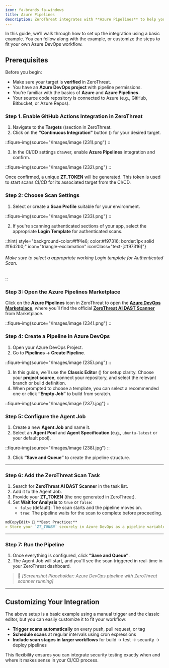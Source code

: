 ```yaml
---
icon: fa-brands fa-windows
title: Azure Pipelines
description: ZeroThreat integrates with **Azure Pipelines** to help you automatically scan your applications for vulnerabilities as part of your CI/CD process. This ensures you catch security issues early, before code is deployed to production.
---
```





In this guide, we’ll walk through how to set up the integration using a basic example. You can follow along with the example, or customize the steps to fit your own Azure DevOps workflow.

## Prerequisites

Before you begin:

* Make sure your target is **verified** in ZeroThreat.
* You have an **Azure DevOps project** with pipeline permissions.
* You’re familiar with the basics of **Azure** and **Azure Pipelines.**
* Your source code repository is connected to Azure (e.g., GitHub, Bitbucket, or Azure Repos).

### Step 1. Enable GitHub Actions Integration in ZeroThreat

1. Navigate to the **Targets** (<img src="/Images/image (44).png " alt="" data-size="line">)section in ZeroThreat.
2. Click on the **"Continuous Integration"** button (<img src="/Images/image (218).png" alt="" data-size="line">) for your desired target.

::fiqure-img{source="/Images/image (231).png"}
::
<!-- <figure><img src="../../.gitbook/assets/image.png" alt="" width="563"><figcaption></figcaption></figure> -->

3. In the CI/CD settings drawer, enable **Azure Pipelines** integration and confirm.

::fiqure-img{source="/Images/image (232).png"}
::
<!-- <figure><img src="../../.gitbook/assets/image (1).png" alt="" width="563"><figcaption></figcaption></figure> -->

Once confirmed, a unique **ZT\_TOKEN** will be generated. This token is used to start scans CI/CD for its associated target from the CI/CD.

### Step 2: Choose Scan Settings

1. Select or create a **Scan Profile** suitable for your environment.

::fiqure-img{source="/Images/image (233).png"}
::
<!-- <figure><img src="../../.gitbook/assets/image (3).png" alt="" width="563"><figcaption></figcaption></figure> -->

2. If you're scanning authenticated sections of your app, select the appropriate **Login Template** for authenticated scans.

::hint{ style="background-color:#fff4e6; color:#f97316; border:1px solid #f6d2b0;" icon="triangle-exclamation" iconClass="text-[#f97316]"}

###### Make sure to select a appropriate working Login template for Authenticated Scan.
::

### Step 3: Open the Azure Pipelines Marketplace

Click on the **Azure Pipelines** icon in ZeroThreat to open the [**Azure DevOps Marketplace**](https://marketplace.visualstudio.com/), where you’ll find the official [**ZeroThreat AI DAST Scanner**](https://marketplace.visualstudio.com/items?itemName=ZeroThreatAIDASTScanner.zt-azure-devops) from Marketplace.

::fiqure-img{source="/Images/image (234).png"}
::
<!-- <figure><img src="../../.gitbook/assets/image (4).png" alt="" width="563"><figcaption></figcaption></figure> -->

### Step 4: Create a Pipeline in Azure DevOps

1. Open your Azure DevOps Project.
2. Go to **Pipelines → Create Pipeline**.

::fiqure-img{source="/Images/image (235).png"}
::
<!-- <figure><img src="../../.gitbook/assets/MicrosoftTeams-i
mage (8).png" alt="" width="563"><figcaption></figcaption></figure> -->

3. In this guide, we’ll use the **Classic Editor** (<img src="/Images/image (236).png" alt="" data-size="line">) for setup clarity. Choose your **project source**, connect your repository, and select the relevant branch or build definition.
4. When prompted to choose a template, you can select a recommended one or click **“Empty Job”** to build from scratch.

::fiqure-img{source="/Images/image (237).jpg"}
::
<!-- <figure><img src="../../.gitbook/assets/c721b29e-5a92-4214-9ab4-e1194500a476.jpg" alt=""><figcaption></figcaption></figure> -->

### Step 5: Configure the Agent Job

1. Create a new **Agent Job** and name it.&#x20;
2. Select an **Agent Pool** and **Agent Specification** (e.g., `ubuntu-latest` or your default pool).

::fiqure-img{source="/Images/image (238).jpg"}
::
<!-- <figure><img src="../../.gitbook/assets/127afb04-a184-47c4-b991-5d6d6c496d73.jpg" alt="" width="563"><figcaption></figcaption></figure> -->

3. Click **“Save and Queue”** to create the pipeline structure.

***

### Step 6: Add the ZeroThreat Scan Task

1. Search for **ZeroThreat AI DAST Scanner** in the task list.
2. Add it to the Agent Job.
3. Provide your **ZT\_TOKEN** (the one generated in ZeroThreat).
4. Set **Wait for Analysis** to `true` or `false`:
   * `false` (default): The scan starts and the pipeline moves on.
   * `true`: The pipeline waits for the scan to complete before proceeding.

```md
mdCopyEdit> 🔐 **Best Practice:**  
> Store your `ZT_TOKEN` securely in Azure DevOps as a pipeline variable or secret to avoid exposing it in your build logs or version control.
```

***

### Step 7: Run the Pipeline

1. Once everything is configured, click **“Save and Queue”**.
2. The Agent Job will start, and you'll see the scan triggered in real-time in your ZeroThreat dashboard.

> 📸 _\[Screenshot Placeholder: Azure DevOps pipeline with ZeroThreat scanner running]_

***

## Customizing Your Integration

The above setup is a basic example using a manual trigger and the classic editor, but you can easily customize it to fit your workflow:

* **Trigger scans automatically** on every push, pull request, or tag
* **Schedule scans** at regular intervals using cron expressions
* **Include scan stages in larger workflows** for build → test → security → deploy pipelines

This flexibility ensures you can integrate security testing exactly when and where it makes sense in your CI/CD process.
